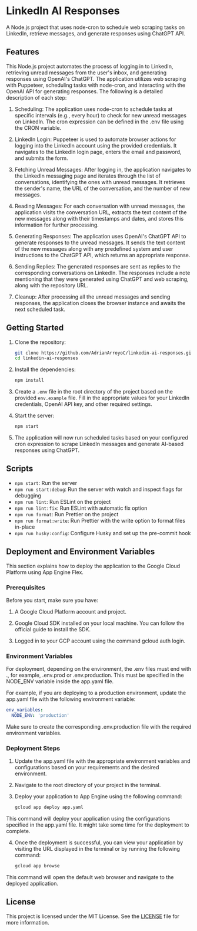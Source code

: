 # LinkedIn AI Responses

A Node.js project that uses node-cron to schedule web scraping tasks on LinkedIn, retrieve messages, and generate responses using ChatGPT API.

## Features

This Node.js project automates the process of logging in to LinkedIn, retrieving unread messages from the user's inbox, and generating responses using OpenAI's ChatGPT. The application utilizes web scraping with Puppeteer, scheduling tasks with node-cron, and interacting with the OpenAI API for generating responses. The following is a detailed description of each step:

1. Scheduling: The application uses node-cron to schedule tasks at specific intervals (e.g., every hour) to check for new unread messages on LinkedIn. The cron expression can be defined in the .env file using the CRON variable.

2. LinkedIn Login: Puppeteer is used to automate browser actions for logging into the LinkedIn account using the provided credentials. It navigates to the LinkedIn login page, enters the email and password, and submits the form.

3. Fetching Unread Messages: After logging in, the application navigates to the LinkedIn messaging page and iterates through the list of conversations, identifying the ones with unread messages. It retrieves the sender's name, the URL of the conversation, and the number of new messages.

4. Reading Messages: For each conversation with unread messages, the application visits the conversation URL, extracts the text content of the new messages along with their timestamps and dates, and stores this information for further processing.

5. Generating Responses: The application uses OpenAI's ChatGPT API to generate responses to the unread messages. It sends the text content of the new messages along with any predefined system and user instructions to the ChatGPT API, which returns an appropriate response.

6. Sending Replies: The generated responses are sent as replies to the corresponding conversations on LinkedIn. The responses include a note mentioning that they were generated using ChatGPT and web scraping, along with the repository URL.

7. Cleanup: After processing all the unread messages and sending responses, the application closes the browser instance and awaits the next scheduled task.

## Getting Started

1. Clone the repository:

   ```bash
   git clone https://github.com/AdrianArroyoC/linkedin-ai-responses.git
   cd linkedin-ai-responses
   ```

2. Install the dependencies:

   ```bash
   npm install
   ```

3. Create a `.env` file in the root directory of the project based on the provided `env.example` file. Fill in the appropriate values for your LinkedIn credentials, OpenAI API key, and other required settings.

4. Start the server:

   ```bash
   npm start
   ```

5. The application will now run scheduled tasks based on your configured cron expression to scrape LinkedIn messages and generate AI-based responses using ChatGPT.

## Scripts

- `npm start`: Run the server
- `npm run start:debug`: Run the server with watch and inspect flags for debugging
- `npm run lint`: Run ESLint on the project
- `npm run lint:fix`: Run ESLint with automatic fix option
- `npm run format`: Run Prettier on the project
- `npm run format:write`: Run Prettier with the write option to format files in-place
- `npm run husky:config`: Configure Husky and set up the pre-commit hook

## Deployment and Environment Variables

This section explains how to deploy the application to the Google Cloud Platform using App Engine Flex.

### Prerequisites

Before you start, make sure you have:

1. A Google Cloud Platform account and project.

2. Google Cloud SDK installed on your local machine. You can follow the official guide to install the SDK.

3. Logged in to your GCP account using the command gcloud auth login.

### Environment Variables

For deployment, depending on the environment, the .env files must end with .<environment>, for example, .env.prod or .env.production. This must be specified in the NODE_ENV variable inside the app.yaml file.

For example, if you are deploying to a production environment, update the app.yaml file with the following environment variable:

```yaml
env_variables:
  NODE_ENV: 'production'
```

Make sure to create the corresponding .env.production file with the required environment variables.

### Deployment Steps

1. Update the app.yaml file with the appropriate environment variables and configurations based on your requirements and the desired environment.

2. Navigate to the root directory of your project in the terminal.

3. Deploy your application to App Engine using the following command:

   ```bash
   gcloud app deploy app.yaml
   ```

This command will deploy your application using the configurations specified in the app.yaml file. It might take some time for the deployment to complete.

4. Once the deployment is successful, you can view your application by visiting the URL displayed in the terminal or by running the following command:

   ```bash
   gcloud app browse
   ```

This command will open the default web browser and navigate to the deployed application.

## License

This project is licensed under the MIT License. See the [LICENSE](LICENSE) file for more information.
